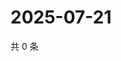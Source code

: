 # 2025-07-21

共 0 条

<!-- BEGIN ZHIHUQUESTIONS -->
<!-- 最后更新时间 Mon Jul 21 2025 16:19:07 GMT+0800 (China Standard Time) -->

<!-- END ZHIHUQUESTIONS -->
